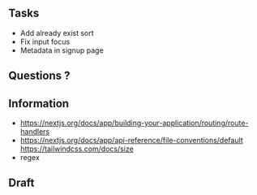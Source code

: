 ## Tasks

- Add already exist sort 
- Fix input focus
- Metadata in signup page


## Questions ?

## Information 
- https://nextjs.org/docs/app/building-your-application/routing/route-handlers
- https://nextjs.org/docs/app/api-reference/file-conventions/default
https://tailwindcss.com/docs/size
- regex


## Draft
